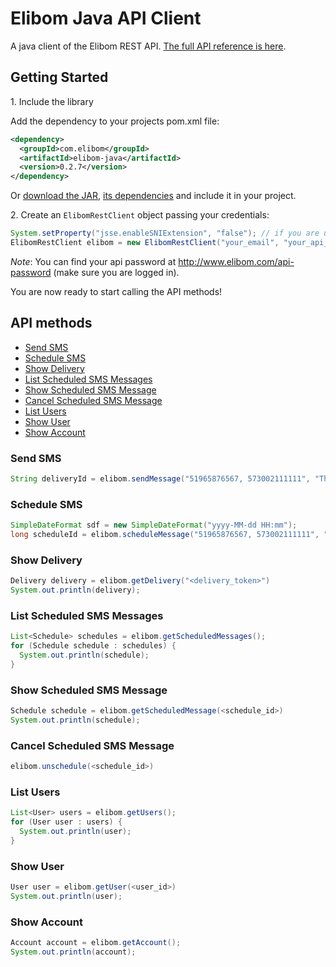 Elibom Java API Client
===========

A java client of the Elibom REST API. [The full API reference is here](http://www.elibom.com/developers/reference).


## Getting Started

1\. Include the library

Add the dependency to your projects pom.xml file:

```xml
<dependency>
  <groupId>com.elibom</groupId>
  <artifactId>elibom-java</artifactId>
  <version>0.2.7</version>
</dependency>
```

Or [download the JAR](http://central.maven.org/maven2/com/elibom/elibom-java/0.2.7/elibom-java-0.2.7.jar), [its dependencies](http://central.maven.org/maven2/org/json/json/20160810/json-20160810.jar) and include it in your project.

2\. Create an `ElibomRestClient` object passing your credentials:

```java
System.setProperty("jsse.enableSNIExtension", "false"); // if you are using Java 7
ElibomRestClient elibom = new ElibomRestClient("your_email", "your_api_password");
```

*Note*: You can find your api password at http://www.elibom.com/api-password (make sure you are logged in).

You are now ready to start calling the API methods!

## API methods

* [Send SMS](#send-sms)
* [Schedule SMS](#schedule-sms)
* [Show Delivery](#show-delivery)
* [List Scheduled SMS Messages](#list-scheduled-sms-messages)
* [Show Scheduled SMS Message](#show-scheduled-sms-message)
* [Cancel Scheduled SMS Message](#cancel-scheduled-sms-message)
* [List Users](#list-users)
* [Show User](#show-user)
* [Show Account](#show-account)

### Send SMS
```java
String deliveryId = elibom.sendMessage("51965876567, 573002111111", "This is a test");
```

### Schedule SMS 
```java
SimpleDateFormat sdf = new SimpleDateFormat("yyyy-MM-dd HH:mm");
long scheduleId = elibom.scheduleMessage("51965876567, 573002111111", "This is a test", sdf.parse("2014-08-24 10:00"));
```

### Show Delivery
```java
Delivery delivery = elibom.getDelivery("<delivery_token>")
System.out.println(delivery);
```

### List Scheduled SMS Messages
```java
List<Schedule> schedules = elibom.getScheduledMessages();
for (Schedule schedule : schedules) {
  System.out.println(schedule);
}
```

### Show Scheduled SMS Message
```java
Schedule schedule = elibom.getScheduledMessage(<schedule_id>)
System.out.println(schedule);
```

### Cancel Scheduled SMS Message
```java
elibom.unschedule(<schedule_id>)
```

### List Users
```java
List<User> users = elibom.getUsers();
for (User user : users) {
  System.out.println(user);
}
```

### Show User
```java
User user = elibom.getUser(<user_id>)
System.out.println(user);
```

### Show Account
```java
Account account = elibom.getAccount();
System.out.println(account);
